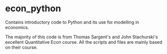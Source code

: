 # econ_python
Contains introductory code to Python and its use for modelling in economics.

The majority of this code is from Thomas Sargent's and John Stachurski's excellent Quantitative Econ course. All the scripts and files are mainly based on their course. 
